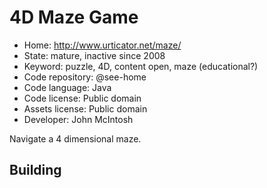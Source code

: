 # 4D Maze Game

- Home: http://www.urticator.net/maze/
- State: mature, inactive since 2008
- Keyword: puzzle, 4D, content open, maze (educational?)
- Code repository: @see-home
- Code language: Java
- Code license: Public domain
- Assets license: Public domain
- Developer: John McIntosh

Navigate a 4 dimensional maze.

## Building
